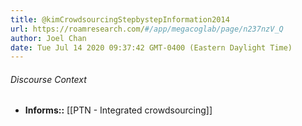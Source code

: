 ```yaml
---
title: @kimCrowdsourcingStepbystepInformation2014
url: https://roamresearch.com/#/app/megacoglab/page/n237nzV_Q
author: Joel Chan
date: Tue Jul 14 2020 09:37:42 GMT-0400 (Eastern Daylight Time)
---
```




###### Discourse Context

- **Informs::** [[PTN - Integrated crowdsourcing]]
